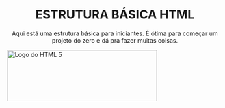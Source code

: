 <h1 align="center"> ESTRUTURA BÁSICA HTML </h1>
<p align="center">Aqui está uma estrutura básica para iniciantes. É ótima para começar um projeto do zero e dá pra fazer muitas coisas.</p>
<img src=""https://user-images.githubusercontent.com/103612874/170153915-fd272ce4-d641-4316-bd2f-beeefb4d0ef1.png"" class="centerImage" alt="Logo do HTML 5" height="120" width="350">
